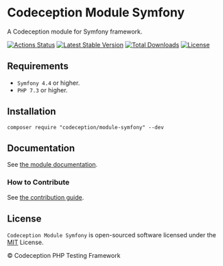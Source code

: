 # Codeception Module Symfony

A Codeception module for Symfony framework.

[![Actions Status](https://github.com/Codeception/module-symfony/workflows/CI/badge.svg)](https://github.com/Codeception/module-symfony/actions)
[![Latest Stable Version](https://poser.pugx.org/codeception/module-symfony/v/stable)](https://github.com/Codeception/module-symfony/releases)
[![Total Downloads](https://poser.pugx.org/codeception/module-symfony/downloads)](https://packagist.org/packages/codeception/module-symfony)
[![License](https://poser.pugx.org/codeception/module-symfony/license)](/LICENSE)

## Requirements

* `Symfony 4.4` or higher.
* `PHP 7.3` or higher.

## Installation

```
composer require "codeception/module-symfony" --dev
```

## Documentation

See [the module documentation](https://codeception.com/docs/modules/Symfony).

### How to Contribute

See [the contribution guide](/CONTRIBUTING.md).

## License

`Codeception Module Symfony` is open-sourced software licensed under the [MIT](/LICENSE) License.

© Codeception PHP Testing Framework